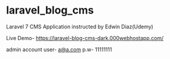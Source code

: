 # laravel_blog_cms
Laravel 7 CMS Application instructed by Edwin Diaz(Udemy)

Live Demo- https://laravel-blog-cms-dark.000webhostapp.com/

admin account user- a@a.com    p.w- 11111111
